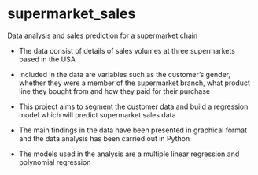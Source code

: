 # supermarket_sales
Data analysis and sales prediction for a supermarket chain


- The data consist of details of sales volumes at three supermarkets based in the USA

- Included in the data are variables such as the customer’s gender, whether they were a member of the supermarket branch, what product line they bought from and how they paid for their purchase

- This project aims to segment the customer data and build a regression model which will predict supermarket sales data

- The main findings in the data have been presented in graphical format and the data analysis has been carried out in Python 

- The models used in the analysis are a multiple linear regression and polynomial regression
